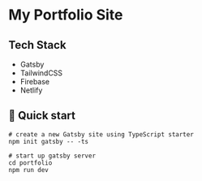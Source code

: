 # My Portfolio Site

## Tech Stack
* Gatsby
* TailwindCSS
* Firebase
* Netlify

## 🚀 Quick start

```
# create a new Gatsby site using TypeScript starter
npm init gatsby -- -ts
```

```
# start up gatsby server
cd portfolio
npm run dev
```
